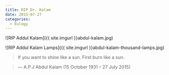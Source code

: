 ```yaml
---
title: RIP Dr. Kalam
date: 2015-07-27
categories:
  - Eulogy
---
```


![RIP Addul Kalam]({{ site.imgurl }}abdul-kalam.jpg)

![RIP Addul Kalam Lamps]({{ site.imgurl }}abdul-kalam-thousand-lamps.jpg)

> If you want to shine like a sun. First burn like a sun.

> ― A.P.J Abdul Kalam (15 October 1931 – 27 July 2015)
